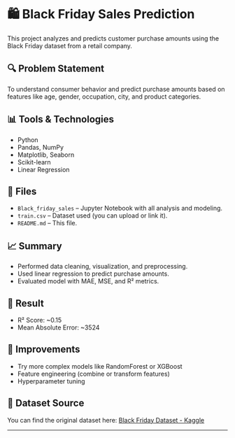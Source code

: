 # 🛍️ Black Friday Sales Prediction

This project analyzes and predicts customer purchase amounts using the Black Friday dataset from a retail company.

## 🔍 Problem Statement
To understand consumer behavior and predict purchase amounts based on features like age, gender, occupation, city, and product categories.

## 📊 Tools & Technologies
- Python
- Pandas, NumPy
- Matplotlib, Seaborn
- Scikit-learn
- Linear Regression

## 📁 Files
- `Black_friday_sales` – Jupyter Notebook with all analysis and modeling.
- `train.csv` – Dataset used (you can upload or link it).
- `README.md` – This file.

## 📈 Summary
- Performed data cleaning, visualization, and preprocessing.
- Used linear regression to predict purchase amounts.
- Evaluated model with MAE, MSE, and R² metrics.

## 🧠 Result
- R² Score: ~0.15
- Mean Absolute Error: ~3524

## 📌 Improvements
- Try more complex models like RandomForest or XGBoost
- Feature engineering (combine or transform features)
- Hyperparameter tuning

## 📎 Dataset Source
You can find the original dataset here: [Black Friday Dataset - Kaggle](https://www.kaggle.com/datasets/sdolezel/black-friday)

---
